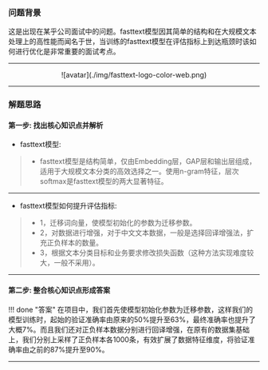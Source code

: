 


### 问题背景


这是出现在某乎公司面试中的问题。fasttext模型因其简单的结构和在大规模文本处理上的高性能而闻名于世，当训练的fasttext模型在评估指标上到达瓶颈时该如何进行优化是非常重要的面试考点。

---

<center>![avatar](./img/fasttext-logo-color-web.png)</center>

---

### 解题思路


#### 第一步: 找出核心知识点并解析

* fasttext模型:
>	* fasttext模型是结构简单，仅由Embedding层，GAP层和输出层组成，适用于大规模文本分类的高效选择之一。使用n-gram特征，层次softmax是fasttext模型的两大显著特征。

---

* fasttext模型如何提升评估指标:
>	* 1，迁移词向量，使模型初始化的参数为迁移参数。
>	* 2，对数据进行增强，对于中文文本数据，一般是选择回译增强法，扩充正负样本的数量。
>	* 3，根据文本分类目标和业务要求修改损失函数（这种方法实现难度较大，一般不采用）。



---


#### 第二步: 整合核心知识点形成答案


!!! done "答案"
    在项目中，我们首先使模型初始化参数为迁移参数，这样我们的模型训练时，起始的验证准确率由原来的50%提升至63%，最终准确率也提升了大概7%。而且我们还对正负样本数据分别进行回译增强，在原有的数据集基础上，我们分别上采样了正负样本各1000条，有效扩展了数据特征维度，将验证准确率由之前的87%提升至90%。

---


